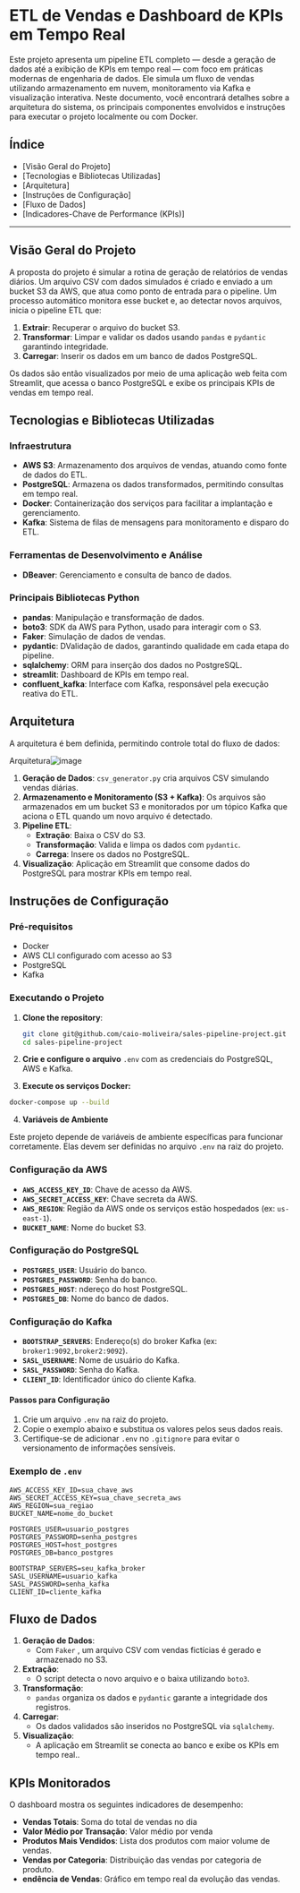 # ETL de Vendas e Dashboard de KPIs em Tempo Real

Este projeto apresenta um pipeline ETL completo — desde a geração de dados até a exibição de KPIs em tempo real — com foco em práticas modernas de engenharia de dados. Ele simula um fluxo de vendas utilizando armazenamento em nuvem, monitoramento via Kafka e visualização interativa. Neste documento, você encontrará detalhes sobre a arquitetura do sistema, os principais componentes envolvidos e instruções para executar o projeto localmente ou com Docker.
## Índice

- [Visão Geral do Projeto]
- [Tecnologias e Bibliotecas Utilizadas]
- [Arquitetura]
- [Instruções de Configuração]
- [Fluxo de Dados]
- [Indicadores-Chave de Performance (KPIs)]

---

## Visão Geral do Projeto

A proposta do projeto é simular a rotina de geração de relatórios de vendas diários. Um arquivo CSV com dados simulados é criado e enviado a um bucket S3 da AWS, que atua como ponto de entrada para o pipeline. Um processo automático monitora esse bucket e, ao detectar novos arquivos, inicia o pipeline ETL que:
1. **Extrair**: Recuperar o arquivo do bucket S3.
2. **Transformar**: Limpar e validar os dados usando `pandas` e `pydantic` garantindo integridade.
3. **Carregar**: Inserir os dados em um banco de dados PostgreSQL.

Os dados são então visualizados por meio de uma aplicação web feita com Streamlit, que acessa o banco PostgreSQL e exibe os principais KPIs de vendas em tempo real.

## Tecnologias e Bibliotecas Utilizadas

### Infraestrutura
- **AWS S3**: Armazenamento dos arquivos de vendas, atuando como fonte de dados do ETL.
- **PostgreSQL**: Armazena os dados transformados, permitindo consultas em tempo real.
- **Docker**: Containerização dos serviços para facilitar a implantação e gerenciamento.
- **Kafka**: Sistema de filas de mensagens para monitoramento e disparo do ETL.

### Ferramentas de Desenvolvimento e Análise
- **DBeaver**: Gerenciamento e consulta de banco de dados.
  
### Principais Bibliotecas Python

- **pandas**: Manipulação e transformação de dados.
- **boto3**: SDK da AWS para Python, usado para interagir com o S3.
- **Faker**: Simulação de dados de vendas.
- **pydantic**: DValidação de dados, garantindo qualidade em cada etapa do pipeline.
- **sqlalchemy**: ORM para inserção dos dados no PostgreSQL.
- **streamlit**: Dashboard de KPIs em tempo real.
- **confluent_kafka**: Interface com Kafka, responsável pela execução reativa do ETL.

## Arquitetura

A arquitetura é bem definida, permitindo controle total do fluxo de dados:


Arquitetura![image](https://github.com/user-attachments/assets/51d132c6-4ae1-4caa-ac4c-153eaef6b3db)


1. **Geração de Dados**: `csv_generator.py` cria arquivos CSV simulando vendas diárias.
2. **Armazenamento e Monitoramento (S3 + Kafka)**: Os arquivos são armazenados em um bucket S3 e monitorados por um tópico Kafka que aciona o ETL quando um novo arquivo é detectado.
3. **Pipeline ETL**:
   - **Extração**: Baixa o CSV do S3.
   - **Transformação**: Valida e limpa os dados com `pydantic`.
   - **Carrega**: Insere os dados no PostgreSQL.
4. **Visualização**: Aplicação em Streamlit que consome dados do PostgreSQL para mostrar KPIs em tempo real.

## Instruções de Configuração

### Pré-requisitos

- Docker
- AWS CLI configurado com acesso ao S3
- PostgreSQL
- Kafka
  
### Executando o Projeto

1. **Clone the repository**:
   ```bash
   git clone git@github.com/caio-moliveira/sales-pipeline-project.git
   cd sales-pipeline-project
   ```
2. **Crie e configure o arquivo** `.env` com as credenciais do PostgreSQL, AWS e Kafka.


3. **Execute os serviços Docker:**
  
  ```bash
  docker-compose up --build
  ```

4. **Variáveis de Ambiente**

Este projeto depende de variáveis de ambiente específicas para funcionar corretamente. Elas devem ser definidas no arquivo `.env` na raiz do projeto.

### Configuração da AWS

- **`AWS_ACCESS_KEY_ID`**: Chave de acesso da AWS.
- **`AWS_SECRET_ACCESS_KEY`**: Chave secreta da AWS.
- **`AWS_REGION`**: Região da AWS onde os serviços estão hospedados (ex: `us-east-1`).
- **`BUCKET_NAME`**: Nome do bucket S3.

### Configuração do PostgreSQL

- **`POSTGRES_USER`**: Usuário do banco.
- **`POSTGRES_PASSWORD`**: Senha do banco.
- **`POSTGRES_HOST`**: ndereço do host PostgreSQL.
- **`POSTGRES_DB`**: Nome do banco de dados.

### Configuração do Kafka
- **`BOOTSTRAP_SERVERS`**: Endereço(s) do broker Kafka (ex: `broker1:9092,broker2:9092`).
- **`SASL_USERNAME`**: Nome de usuário do Kafka.
- **`SASL_PASSWORD`**: Senha do Kafka.
- **`CLIENT_ID`**: Identificador único do cliente Kafka.

#### Passos para Configuração
1. Crie um arquivo `.env` na raiz do projeto.
2. Copie o exemplo abaixo e substitua os valores pelos seus dados reais.
3. Certifique-se de adicionar `.env` no `.gitignore` para evitar o versionamento de informações sensíveis.

### Exemplo de `.env`
```env
AWS_ACCESS_KEY_ID=sua_chave_aws
AWS_SECRET_ACCESS_KEY=sua_chave_secreta_aws
AWS_REGION=sua_regiao
BUCKET_NAME=nome_do_bucket

POSTGRES_USER=usuario_postgres
POSTGRES_PASSWORD=senha_postgres
POSTGRES_HOST=host_postgres
POSTGRES_DB=banco_postgres

BOOTSTRAP_SERVERS=seu_kafka_broker
SASL_USERNAME=usuario_kafka
SASL_PASSWORD=senha_kafka
CLIENT_ID=cliente_kafka
```

 ## Fluxo de Dados

1. **Geração de Dados**: 
   - Com  `Faker` , um arquivo CSV com vendas fictícias é gerado e armazenado no S3.
2. **Extração**:
   - O script detecta o novo arquivo e o baixa utilizando `boto3`.
3. **Transformação**:
   - `pandas` organiza os dados e `pydantic` garante a integridade dos registros.
4. **Carregar**:
   - Os dados validados são inseridos no PostgreSQL via `sqlalchemy`.
5. **Visualização**:
   - A aplicação em Streamlit se conecta ao banco e exibe os KPIs em tempo real..

## KPIs Monitorados

O dashboard mostra os seguintes indicadores de desempenho:

- **Vendas Totais**: Soma do total de vendas no dia
- **Valor Médio por Transação**: Valor médio por venda
- **Produtos Mais Vendidos**: Lista dos produtos com maior volume de vendas.
- **Vendas por Categoria**: Distribuição das vendas por categoria de produto.
- **endência de Vendas**: Gráfico em tempo real da evolução das vendas.
